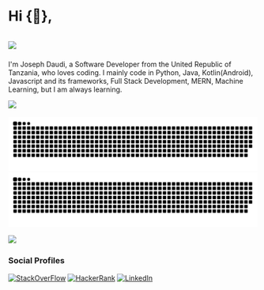 # Hi {👋}, 

![](https://komarev.com/ghpvc/?username=josedaudi&color=green)
-------------------------------------------------

I'm Joseph Daudi, a Software Developer from the United Republic of Tanzania, who loves coding.
I mainly code in Python, Java, Kotlin(Android), Javascript and its frameworks, Full Stack Development, MERN, Machine Learning, but I am always learning.
<!-- My activities are much beyond my stream of education. -->

<!-- ### Github Stats

[<img src="https://github-readme-stats.vercel.app/api?username=josedaudi&count_private=true&include_all_commits=true&show_icons=true&theme=light&border_radius=9"/>]() -->

[<img src="https://activity-graph.herokuapp.com/graph?username=josedaudi&custom_title=Joseph%20Daudi's%20Contribution%20Graph&bg_color=0D1117&color=5ce1e6&line=FFFFFF&point=5ce1e6&hide_border=true" />]()

![contributionsDark](https://raw.githubusercontent.com/josedaudi/josedaudi/output/github-contribution-grid-snake-sissa.svg#gh-dark-mode-only)
![ContributionsLignt](https://raw.githubusercontent.com/josedaudi/josedaudi/output/github-contribution-grid-snake-sissa-white.svg#gh-light-mode-only)
    
[<img src="https://github-profile-trophy.vercel.app/?username=josedaudi&column=8&theme=onedark" />]()

### Social Profiles

[<img alt="StackOverFlow" src="https://img.shields.io/badge/StackOverFlow%20-%23FF6F00.svg?&style=for-the-badge&logo=Stackoverflow&logoColor=white"/>](https://stackoverflow.com/users/4805642/joseph-daudi)
[<img alt="HackerRank" src="https://img.shields.io/badge/@daudithe%20-%230E141E.svg?&style=for-the-badge&logo=HackerRank&logoColor=white"/>]([https://www.hackerrank.com/joseph137](https://www.hackerrank.com/joseph137))
[<img alt="LinkedIn" src="https://img.shields.io/badge/linkedin%20-%230077B5.svg?&style=for-the-badge&logo=linkedin&logoColor=white"/>](https://www.linkedin.com/in/joseph-daudi/)


<!-- ### Languages 

![Python](https://img.shields.io/badge/python%20-%2314354C.svg?&style=for-the-badge&logo=python&logoColor=white)
![JavaScript](https://img.shields.io/badge/javascript%20-%23323330.svg?&style=for-the-badge&logo=javascript&logoColor=%23F7DF1E)
![TypeScript](https://img.shields.io/badge/typescript%20-%23323330.svg?&style=for-the-badge&logo=typescript&logoColor=%23F7DF1E)
![C](https://img.shields.io/badge/c%20-%2300599C.svg?&style=for-the-badge&logo=c&logoColor=white)
![C++](https://img.shields.io/badge/c++%20-%2300599C.svg?&style=for-the-badge&logo=c%2B%2B&ogoColor=white)
![Java](https://img.shields.io/badge/java-%23ED8B00.svg?&style=for-the-badge&logo=java&logoColor=white)
![Kotlin](https://img.shields.io/badge/kotlin-%230095D5.svg?&style=for-the-badge&logo=kotlin&logoColor=white)
![Swift](https://img.shields.io/badge/swift-%23FA7343.svg?&style=for-the-badge&logo=swift&logoColor=white)
![GraphQL](https://img.shields.io/badge/GraphQL-FFFFFF.svg?style=for-the-badge&logo=graphql)

### Databases

![MYSQL](https://img.shields.io/badge/mysql-%23ffffff.svg?&style=for-the-badge&logo=mysql&logoColor=%23316192)
![Postgres](https://img.shields.io/badge/postgres-%23316192.svg?&style=for-the-badge&logo=postgresql&logoColor=white)
![MongoDB](https://img.shields.io/badge/MongoDB-%234ea94b.svg?&style=for-the-badge&logo=mongodb&logoColor=white)
![DynamoDB](https://img.shields.io/badge/DynamoDB-%234053D6.svg?&style=for-the-badge&logo=amazondynamodb&logoColor=white)
![Redis](https://img.shields.io/badge/Redis-%23DC382D.svg?&style=for-the-badge&logo=redis&logoColor=white)

### Frameworks

![React](https://img.shields.io/badge/react%20-%2320232a.svg?&style=for-the-badge&logo=react&logoColor=%2361DAFB)
![Vue.Js](https://img.shields.io/badge/vue.js%20-%2335495e.svg?&style=for-the-badge&logo=vuedotjs&logoColor=%234FC08D)
![Django](https://img.shields.io/badge/django%20-%23092E20.svg?&style=for-the-badge&logo=django&logoColor=white)
![Spring](https://img.shields.io/badge/spring%20MVC%20-%236DB33F.svg?&style=for-the-badge&logo=spring&logoColor=white)
![Spring](https://img.shields.io/badge/spring%20Boot%20-%236DB33F.svg?&style=for-the-badge&logo=springboot&logoColor=white)
![NodeJS](https://img.shields.io/badge/node.js%20-%23339933.svg?&style=for-the-badge&logo=nodedotjs&logoColor=white)
![Vaadin](https://img.shields.io/badge/Vaadin%20-%2300B4F0.svg?&style=for-the-badge&logo=vaadin&logoColor=white)
![Flask](https://img.shields.io/badge/flask%20-%23000.svg?&style=for-the-badge&logo=flask&logoColor=white)

### Technologies

![AWS](https://img.shields.io/badge/AWS%20-%23FF9900.svg?&style=for-the-badge&logo=amazon-aws&logoColor=white)
![Heroku](https://img.shields.io/badge/heroku%20-%23430098.svg?&style=for-the-badge&logo=heroku&logoColor=white)
![DigitalOcean](https://img.shields.io/badge/DigitalOcean-%230167ff.svg?&style=for-the-badge&logo=digitalOcean&logoColor=white)
![Docker](https://img.shields.io/badge/docker%20-%230db7ed.svg?&style=for-the-badge&logo=docker&logoColor=white)
![Ansible](https://img.shields.io/badge/ansible%20-%23EE0000.svg?&style=for-the-badge&logo=ansible&logoColor=white)
![Celery](https://img.shields.io/badge/celery%20-%2337814A.svg?&style=for-the-badge&logo=celery&logoColor=white)
![ApolloGraphQL](https://img.shields.io/badge/apollographql%20-%23311C87.svg?&style=for-the-badge&logo=apollographql&logoColor=white)
![Nginx](https://img.shields.io/badge/nginx%20-%23009639.svg?&style=for-the-badge&logo=nginx&logoColor=white)
![Firebase](https://img.shields.io/badge/firebase%20-%23FFCA28.svg?&style=for-the-badge&logo=firebase&logoColor=white)
![Firebase](https://img.shields.io/badge/amplify%20-%23FF9900.svg?&style=for-the-badge&logo=awsamplify&logoColor=white)
![Firebase](https://img.shields.io/badge/mqtt%20-%233C5280.svg?&style=for-the-badge&logo=eclipsemosquitto&logoColor=white)
![Firebase](https://img.shields.io/badge/rabbitmq%20-%23FF6600.svg?&style=for-the-badge&logo=rabbitmq&logoColor=white)
![Jira](https://img.shields.io/badge/-Jira-FFF?&&style=for-the-badge&logo=Jira-Software&logoColor=0052CC)
![Linux](https://img.shields.io/badge/-Linux-%23FCC624?&style=for-the-badge&logo=Linux&logoColor=black)

### Machine Learning and Data Analysis

![PyTorch](https://img.shields.io/badge/PyTorch%20-%23EE4C2C.svg?&style=for-the-badge&logo=PyTorch&logoColor=white)
![Keras](https://img.shields.io/badge/Keras%20-%23D00000.svg?&style=for-the-badge&logo=Keras&logoColor=white)
![Pandas](https://img.shields.io/badge/pandas%20-%23150458.svg?&style=for-the-badge&logo=pandas&logoColor=white)
![NumPy](https://img.shields.io/badge/numpy%20-%23013243.svg?&style=for-the-badge&logo=numpy&logoColor=white)
![NumPy](https://img.shields.io/badge/scikit%20Learn%20-%23F7931E.svg?&style=for-the-badge&logo=scikit-learn&logoColor=white)
![Tensorflow 2.0](https://img.shields.io/badge/TensorFlow%20-%23FF6F00.svg?&style=for-the-badge&logo=TensorFlow&logoColor=white)

### My Top Used Languages

[![languages](https://github-readme-stats.vercel.app/api/top-langs/?username=josedaudi&count_private=true&show_icons=true&theme=light&border_radius=9)]()  -->

